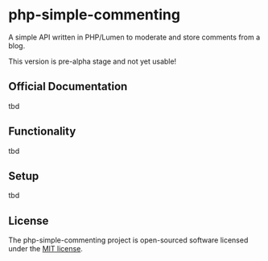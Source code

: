 # php-simple-commenting

A simple API written in PHP/Lumen to moderate and store comments
from a blog. 

This version is pre-alpha stage and not yet usable! 

## Official Documentation

tbd

## Functionality

tbd

## Setup

tbd

## License

The php-simple-commenting project is open-sourced software licensed under the [MIT license](https://opensource.org/licenses/MIT).
